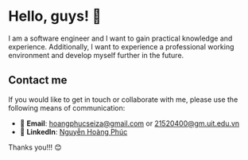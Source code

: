 # Hello, guys! 👋

I am a software engineer and I want to gain practical knowledge and experience. Additionally, I want to experience a professional working environment and develop myself further in the future.

## Contact me

If you would like to get in touch or collaborate with me, please use the following means of communication:

- 📧 **Email**: [hoangphucseiza@gmail.com](mailto:hoangphucseiza@gmail.com) or [21520400@gm.uit.edu.vn](mailto:21520400@gm.uit.edu.vn)
- 💼 **LinkedIn**: [Nguyễn Hoàng Phúc](https://www.linkedin.com/in/hoangphucseiza/)

Thanks you!!! 😊
<br>

